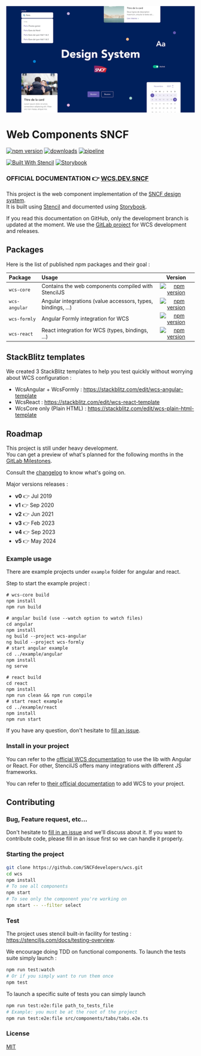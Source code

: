 <a href="https://wcs.dev.sncf" target="blank">
    <img src="stories/assets/images/cover.webp" style="max-width: 100%" alt="SNCF Design System Cover" />
</a>

# Web Components SNCF

[![npm version](https://img.shields.io/npm/v/wcs-core?color=success&label=release)](https://www.npmjs.com/package/wcs-core)
[![downloads](https://img.shields.io/npm/dt/wcs-core)](https://www.npmjs.com/package/wcs-core)
[![pipeline](https://img.shields.io/gitlab/pipeline-status/SNCF%2Fwcs?branch=master)](https://gitlab.com/SNCF/wcs/-/pipelines)

[![Built With Stencil](https://img.shields.io/badge/Built%20With%20Stencil-16161d.svg?logo=stackblitz)](https://stenciljs.com)
[![Storybook](https://img.shields.io/badge/Storybook-ff4785.svg?logo=storybook&logoColor=fff)](https://storybook.js.org/)

### **OFFICIAL DOCUMENTATION** 👉 [WCS.DEV.SNCF](https://wcs.dev.sncf)

This project is the web component implementation of the [SNCF design system](https://designmetier-bootstrap.sncf.fr/).  
It is built using  [Stencil](https://github.com/ionic-team/stencil) and documented using [Storybook](https://storybook.js.org/).

If you read this documentation on GitHub, only the development branch is updated at the moment. We use the [GitLab project](https://gitlab.com/SNCF/wcs/) for WCS development and releases.

## Packages

Here is the list of published npm packages and their goal :

| Package       | Usage                                                        |                                                          Version                                                          |
|:--------------|:-------------------------------------------------------------|:-------------------------------------------------------------------------------------------------------------------------:|
| `wcs-core`    | Contains the web components compiled with StencilJS          |    [![npm version](https://img.shields.io/npm/v/wcs-core?style=for-the-badge)](https://www.npmjs.com/package/wcs-core)    |
| `wcs-angular` | Angular integrations (value accessors, types, bindings, ...) | [![npm version](https://img.shields.io/npm/v/wcs-angular?style=for-the-badge)](https://www.npmjs.com/package/wcs-angular) |
| `wcs-formly`  | Angular Formly integration for WCS                           |  [![npm version](https://img.shields.io/npm/v/wcs-formly?style=for-the-badge)](https://www.npmjs.com/package/wcs-formly)  |
| `wcs-react`   | React integration for WCS (types, bindings, ...)             |   [![npm version](https://img.shields.io/npm/v/wcs-react?style=for-the-badge)](https://www.npmjs.com/package/wcs-react)   |

## StackBlitz templates

We created 3 StackBlitz templates to help you test quickly without worrying about WCS configuration :

- WcsAngular + WcsFormly : https://stackblitz.com/edit/wcs-angular-template
- WcsReact : https://stackblitz.com/edit/wcs-react-template
- WcsCore only (Plain HTML) : https://stackblitz.com/edit/wcs-plain-html-template

## Roadmap

This project is still under heavy development.  
You can get a preview of what's planned for the following months in the [GitLab Milestones](https://gitlab.com/SNCF/wcs/-/milestones).

Consult the [changelog](https://wcs.dev.sncf/?path=/docs/documentation-changelog--documentation) to know what's going on. 

Major versions releases :
- **v0** 👉 Jul 2019
- **v1** 👉 Sep 2020
- **v2** 👉 Jun 2021
- **v3** 👉 Feb 2023
- **v4** 👉 Sep 2023
- **v5** 👉 May 2024

    
### Example usage

There are example projects under `example` folder for angular and react.

Step to start the example project :
```shell
# wcs-core build
npm install
npm run build
```
```shell
# angular build (use --watch option to watch files)
cd angular
npm install
ng build --project wcs-angular
ng build --project wcs-formly
# start angular example
cd ../example/angular
npm install
ng serve
```
```shell
# react build
cd react
npm install
npm run clean && npm run compile
# start react example
cd ../example/react
npm install
npm run start
```

If you have any question, don't hesitate to [fill an issue](https://gitlab.com/SNCF/wcs/-/issues/new).

### Install in your project

You can refer to the [official WCS documentation](https://wcs.dev.sncf/?path=/docs/documentation-integrations-framework-integrations--documentation)
to use the lib with Angular or React. For other, StencilJS offers many integrations with different JS frameworks.

You can refer to [their official documentation](https://stenciljs.com/docs/overview) to add WCS to your project.


## Contributing

### Bug, Feature request, etc...

Don't hesitate to [fill in an issue](https://gitlab.com/SNCF/wcs/-/issues/new) and we'll discuss about it.
If you want to contribute code, please fill in an issue first so we can handle it properly.

### Starting the project

```sh
git clone https://github.com/SNCFdevelopers/wcs.git
cd wcs
npm install
# To see all components
npm start
# To see only the component you're working on
npm start -- --filter select
```

### Test

The project uses stencil built-in facility for testing : https://stenciljs.com/docs/testing-overview.

We encourage doing TDD on functional components. To launch the tests suite simply launch :

```sh
npm run test:watch
# Or if you simply want to run them once
npm test
```

To launch a specific suite of tests you can simply launch
```sh
npm run test:e2e:file path_to_tests_file
# Example: you must be at the root of the project
npm run test:e2e:file src/components/tabs/tabs.e2e.ts
```

### License

[MIT](https://gitlab.com/SNCF/wcs/-/blob/master/LICENSE)